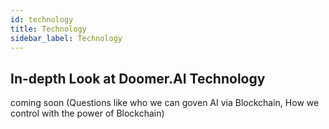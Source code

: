 ```yaml
---
id: technology
title: Technology
sidebar_label: Technology
---
```


## In-depth Look at Doomer.AI Technology

coming soon (Questions like who we can goven AI via Blockchain, How we control with the power of Blockchain)